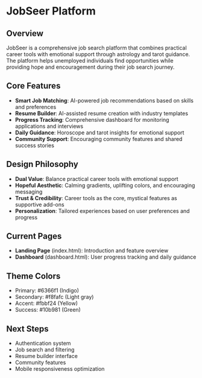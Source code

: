 # JobSeer Platform

## Overview
JobSeer is a comprehensive job search platform that combines practical career tools with emotional support through astrology and tarot guidance. The platform helps unemployed individuals find opportunities while providing hope and encouragement during their job search journey.

## Core Features
- **Smart Job Matching**: AI-powered job recommendations based on skills and preferences
- **Resume Builder**: AI-assisted resume creation with industry templates
- **Progress Tracking**: Comprehensive dashboard for monitoring applications and interviews
- **Daily Guidance**: Horoscope and tarot insights for emotional support
- **Community Support**: Encouraging community features and shared success stories

## Design Philosophy
- **Dual Value**: Balance practical career tools with emotional support
- **Hopeful Aesthetic**: Calming gradients, uplifting colors, and encouraging messaging
- **Trust & Credibility**: Career tools as the core, mystical features as supportive add-ons
- **Personalization**: Tailored experiences based on user preferences and progress

## Current Pages
- **Landing Page** (index.html): Introduction and feature overview
- **Dashboard** (dashboard.html): User progress tracking and daily guidance

## Theme Colors
- Primary: #6366f1 (Indigo)
- Secondary: #f8fafc (Light gray)
- Accent: #fbbf24 (Yellow)
- Success: #10b981 (Green)

## Next Steps
- Authentication system
- Job search and filtering
- Resume builder interface
- Community features
- Mobile responsiveness optimization